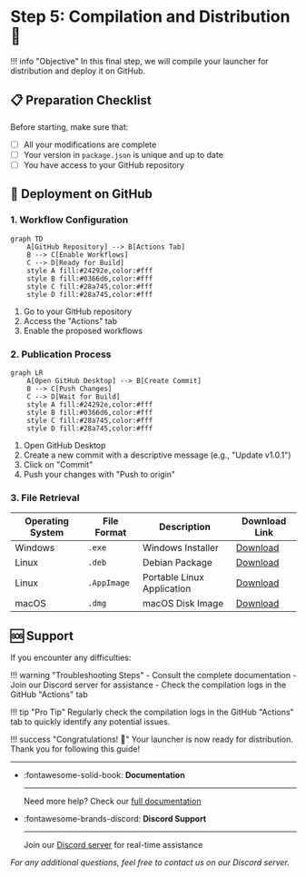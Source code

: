 # Step 5: Compilation and Distribution 🎉

!!! info "Objective"
    In this final step, we will compile your launcher for distribution and deploy it on GitHub.

## 📋 Preparation Checklist

Before starting, make sure that:

- [ ] All your modifications are complete
- [ ] Your version in `package.json` is unique and up to date
- [ ] You have access to your GitHub repository

## 🚀 Deployment on GitHub

### 1. Workflow Configuration

```mermaid
graph TD
    A[GitHub Repository] --> B[Actions Tab]
    B --> C[Enable Workflows]
    C --> D[Ready for Build]
    style A fill:#24292e,color:#fff
    style B fill:#0366d6,color:#fff
    style C fill:#28a745,color:#fff
    style D fill:#28a745,color:#fff
```

1. Go to your GitHub repository
2. Access the "Actions" tab
3. Enable the proposed workflows

### 2. Publication Process

```mermaid
graph LR
    A[Open GitHub Desktop] --> B[Create Commit]
    B --> C[Push Changes]
    C --> D[Wait for Build]
    style A fill:#24292e,color:#fff
    style B fill:#0366d6,color:#fff
    style C fill:#28a745,color:#fff
    style D fill:#28a745,color:#fff
```

1. Open GitHub Desktop
2. Create a new commit with a descriptive message (e.g., "Update v1.0.1")
3. Click on "Commit"
4. Push your changes with "Push to origin"

### 3. File Retrieval

| Operating System | File Format | Description | Download Link |
|-----------------|-------------|-------------|---------------|
| Windows | `.exe` | Windows Installer | [Download](https://github.com/Riptiaz/CentralCorp-Launcher/releases/latest/download/CentralCorp-Launcher-Setup.exe) |
| Linux | `.deb` | Debian Package | [Download](https://github.com/Riptiaz/CentralCorp-Launcher/releases/latest/download/CentralCorp-Launcher.deb) |
| Linux | `.AppImage` | Portable Linux Application | [Download](https://github.com/Riptiaz/CentralCorp-Launcher/releases/latest/download/CentralCorp-Launcher.AppImage) |
| macOS | `.dmg` | macOS Disk Image | [Download](https://github.com/Riptiaz/CentralCorp-Launcher/releases/latest/download/CentralCorp-Launcher.dmg) |

## 🆘 Support

If you encounter any difficulties:

!!! warning "Troubleshooting Steps"
    - Consult the complete documentation
    - Join our Discord server for assistance
    - Check the compilation logs in the GitHub "Actions" tab

!!! tip "Pro Tip"
    Regularly check the compilation logs in the GitHub "Actions" tab to quickly identify any potential issues.

!!! success "Congratulations! 🎉"
    Your launcher is now ready for distribution. Thank you for following this guide!

---

<div class="grid cards" markdown>

-   :fontawesome-solid-book: __Documentation__

    ---

    Need more help? Check our [full documentation](https://docs.centralcorp.fr)

-   :fontawesome-brands-discord: __Discord Support__

    ---

    Join our [Discord server](https://discord.gg/VCmNXHvf77) for real-time assistance

</div>

*For any additional questions, feel free to contact us on our Discord server.* 